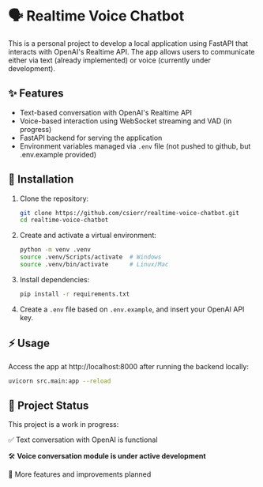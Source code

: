# 🗣️ Realtime Voice Chatbot

This is a personal project to develop a local application using FastAPI that interacts with OpenAI's Realtime API. The app allows users to communicate either via text (already implemented) or voice (currently under development).

## ✨ Features

- Text-based conversation with OpenAI's Realtime API
- Voice-based interaction using WebSocket streaming and VAD (in progress)
- FastAPI backend for serving the application
- Environment variables managed via `.env` file (not pushed to github, but .env.example provided)

## 🚀 Installation

1. Clone the repository:

   ```bash
   git clone https://github.com/csierr/realtime-voice-chatbot.git
   cd realtime-voice-chatbot

2. Create and activate a virtual environment:

    ```bash
    python -m venv .venv
    source .venv/Scripts/activate  # Windows
    source .venv/bin/activate      # Linux/Mac

3. Install dependencies:

    ```bash
    pip install -r requirements.txt

4. Create a `.env` file based on `.env.example`, and insert your OpenAI API key.


## ⚡ Usage

Access the app at http://localhost:8000  after running the backend locally:

```bash
uvicorn src.main:app --reload
```

## 🚧 Project Status

This project is a work in progress:

✅ Text conversation with OpenAI is functional

🛠 **Voice conversation module is under active development**

📝 More features and improvements planned
